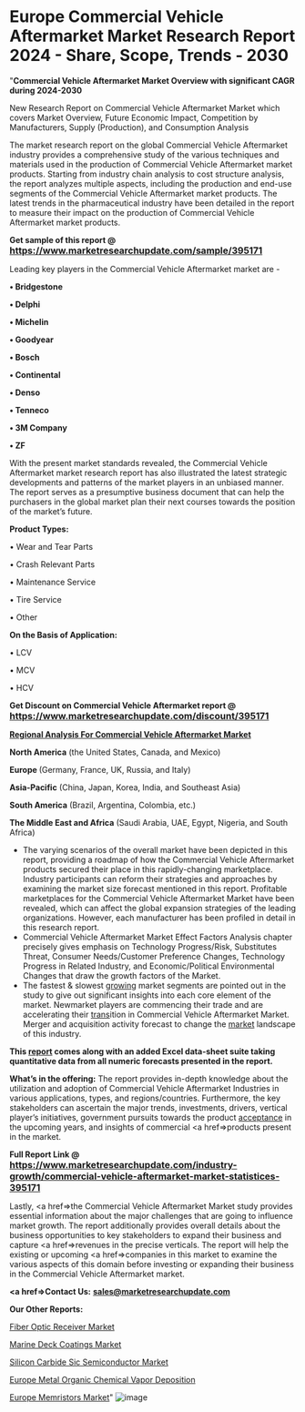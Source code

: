 # Europe Commercial Vehicle Aftermarket Market Research Report 2024 - Share, Scope, Trends - 2030
"<strong>Commercial Vehicle Aftermarket Market Overview with significant CAGR during 2024-2030</strong>

New Research Report on Commercial Vehicle Aftermarket Market which covers Market Overview, Future Economic Impact, Competition by Manufacturers, Supply (Production), and Consumption Analysis

The market research report on the global Commercial Vehicle Aftermarket industry provides a comprehensive study of the various techniques and materials used in the production of Commercial Vehicle Aftermarket market products. Starting from industry chain analysis to cost structure analysis, the report analyzes multiple aspects, including the production and end-use segments of the Commercial Vehicle Aftermarket market products. The latest trends in the pharmaceutical industry have been detailed in the report to measure their impact on the production of Commercial Vehicle Aftermarket market products.

<strong>Get sample of this report @ <a href=https://www.marketresearchupdate.com/sample/395171><font size=3 color=#0000ff>https://www.marketresearchupdate.com/sample/395171</font></a></strong>

Leading key players in the Commercial Vehicle Aftermarket market are -

<strong>• Bridgestone

• Delphi

• Michelin

• Goodyear

• Bosch

• Continental

• Denso

• Tenneco

• 3M Company

• ZF</strong>

With the present market standards revealed, the Commercial Vehicle Aftermarket market research report has also illustrated the latest strategic developments and patterns of the market players in an unbiased manner. The report serves as a presumptive business document that can help the purchasers in the global market plan their next courses towards the position of the market’s future.

<strong>Product Types:</strong>

• Wear and Tear Parts

• Crash Relevant Parts

• Maintenance Service

• Tire Service

• Other

<strong>On the Basis of Application:</strong>

• LCV

• MCV

• HCV

<strong>Get Discount on Commercial Vehicle Aftermarket report @ <a href=https://www.marketresearchupdate.com/discount/395171><font size=3 color=#0000ff>https://www.marketresearchupdate.com/discount/395171</font></a></strong>

<strong><u><b>Regional Analysis For Commercial Vehicle Aftermarket Market</b></u></strong>

<strong><b>North America</b></strong> (the United States, Canada, and Mexico)

<strong><b>Europe </b></strong>(Germany, France, UK, Russia, and Italy)

<strong><b>Asia-Pacific</b></strong> (China, Japan, Korea, India, and Southeast Asia)

<strong><b>South America</b></strong> (Brazil, Argentina, Colombia, etc.)

<strong><b>The Middle East and Africa</b></strong> (Saudi Arabia, UAE, Egypt, Nigeria, and South Africa)

<ul>
  <li>The varying scenarios of the overall market have been depicted in this report, providing a roadmap of how the Commercial Vehicle Aftermarket products secured their place in this rapidly-changing marketplace. Industry participants can reform their strategies and approaches by examining the market size forecast mentioned in this report. Profitable marketplaces for the Commercial Vehicle Aftermarket Market have been revealed, which can affect the global expansion strategies of the leading organizations. However, each manufacturer has been profiled in detail in this research report.</li>
  <li>Commercial Vehicle Aftermarket Market Effect Factors Analysis chapter precisely gives emphasis on Technology Progress/Risk, Substitutes Threat, Consumer Needs/Customer Preference Changes, Technology Progress in Related Industry, and Economic/Political Environmental Changes that draw the growth factors of the Market.</li>
  <li>The fastest &amp; slowest <a href=ASDF991299>growing</a> market segments are pointed out in the study to give out significant insights into each core element of the market. Newmarket players are commencing their trade and are accelerating their <a href=>trans</a>ition in Commercial Vehicle Aftermarket Market. Merger and acquisition activity forecast to change the <a href=>market</a> landscape of this industry.</li>
</ul>
<strong>This <a href=>report</a> comes along with an added Excel data-sheet suite taking quantitative data from all numeric forecasts presented in the report.</strong>

<strong>What’s in the offering:</strong> The report provides in-depth knowledge about the utilization and adoption of Commercial Vehicle Aftermarket Industries in various applications, types, and regions/countries. Furthermore, the key stakeholders can ascertain the major trends, investments, drivers, vertical player’s initiatives, government pursuits towards the product <a href=ASDF881288>acceptance</a> in the upcoming years, and insights of commercial <a href=>products</a> present in the market.

<strong>Full Report Link @ <a href=https://www.marketresearchupdate.com/industry-growth/commercial-vehicle-aftermarket-market-statistices-395171><font size=3 color=#0000ff>https://www.marketresearchupdate.com/industry-growth/commercial-vehicle-aftermarket-market-statistices-395171</font></a></strong>

Lastly, <a href=>the</a> Commercial Vehicle Aftermarket Market study provides essential information about the major challenges that are going to influence market growth. The report additionally provides overall details about the business opportunities to key stakeholders to expand their business and capture <a href=>revenues</a> in the precise verticals. The report will help the existing or upcoming <a href=>companies</a> in this market to examine the various aspects of this domain before investing or expanding their business in the Commercial Vehicle Aftermarket market.

<strong><a href=><strong>Contact Us:</strong></a></strong>
<strong>sales@marketresearchupdate.com</strong>

<strong>Our Other Reports:</strong>

<a href=https://www.linkedin.com/pulse/fiber-optic-receiver-market-size-region-outlook-statistic>Fiber Optic Receiver Market</a>

<a href=https://www.linkedin.com/pulse/marine-deck-coatings-market-top-leading-vendors-jotun>Marine Deck Coatings Market</a>

<a href=https://www.linkedin.com/pulse/silicon-carbide-sic-semiconductor-market-2f>Silicon Carbide Sic Semiconductor Market</a>

<a href=https://www.linkedin.com/pulse/europe-metal-organic-chemical-vapor-deposition>Europe Metal Organic Chemical Vapor Deposition</a>

<a href=https://www.linkedin.com/pulse/europe-memristors-market-size-share-trend-complete>Europe Memristors Market</a>"
![image](https://github.com/johnrobertjr/Market-Research-Update/assets/154120476/fb18147d-f484-4e39-aef3-b7127cc1919a)
